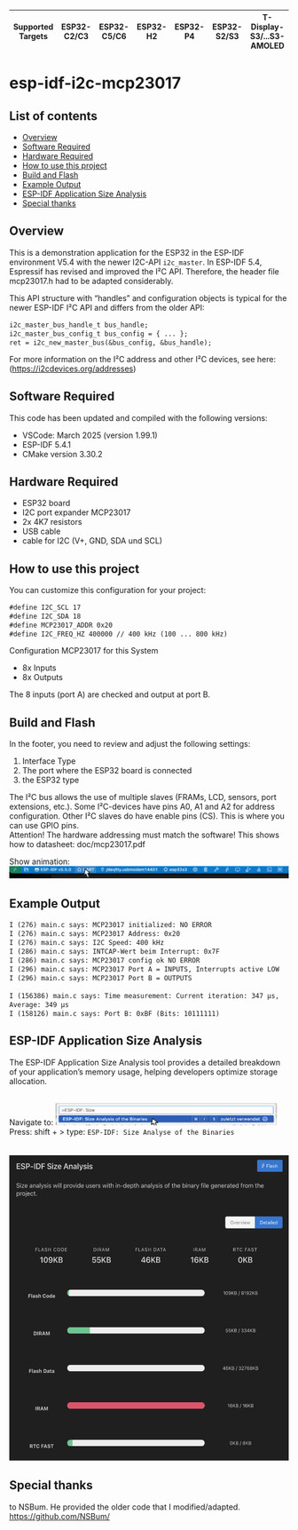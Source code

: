 | Supported Targets | ESP32-C2/C3 | ESP32-C5/C6 | ESP32-H2 | ESP32-P4 | ESP32-S2/S3 | T-Display-S3/...S3-AMOLED |
| ----------------- |  ---------- | ----------- | -------- | -------- | ----------- | ------------------------- |
# esp-idf-i2c-mcp23017
## List of contents
- [Overview](#overview)
- [Software Required](#software-required)
- [Hardware Required](#hardware-required)
- [How to use this project](#how-to-use-this-project)
- [Build and Flash](#build-and-flash)
- [Example Output](#example-output)
- [ESP-IDF Application Size Analysis](#esp-idf-application-size-analysis)
- [Special thanks](#special-thanks)

## Overview

This is a demonstration application for the ESP32 in the ESP-IDF environment V5.4 with the newer I2C-API `i2c_master`.
In ESP-IDF 5.4, Espressif has revised and improved the I²C API. Therefore, the header file mcp23017.h had to be adapted considerably.

This API structure with “handles” and configuration objects is typical for the newer ESP-IDF I²C API and differs from the older API:
```
i2c_master_bus_handle_t bus_handle;
i2c_master_bus_config_t bus_config = { ... };
ret = i2c_new_master_bus(&bus_config, &bus_handle);
```
For more information on the I²C address and other I²C devices, see here:
(https://i2cdevices.org/addresses)

## Software Required
This code has been updated and compiled with the following versions:
- VSCode: March 2025 (version 1.99.1)
- ESP-IDF 5.4.1
- CMake version 3.30.2

## Hardware Required
- ESP32 board<br>
- I2C port expander MCP23017<br>
- 2x 4K7 resistors<br>
- USB cable<br>
- cable for I2C (V+, GND, SDA und SCL)<br>

## How to use this project
You can customize this configuration for your project:
```
#define I2C_SCL 17
#define I2C_SDA 18
#define MCP23017_ADDR 0x20
#define I2C_FREQ_HZ 400000 // 400 kHz (100 ... 800 kHz)
```
Configuration MCP23017 for this System
- 8x Inputs
- 8x Outputs

The 8 inputs (port A) are checked and output at port B.

## Build and Flash

In the footer, you need to review and adjust the following settings:
1. Interface Type
2. The port where the ESP32 board is connected
3. the ESP32 type

The I²C bus allows the use of multiple slaves (FRAMs, LCD, sensors, port extensions, etc.).
Some I²C-devices have pins A0, A1 and A2 for address configuration. Other I²C slaves do have enable pins (CS). This is where you can use GPIO pins.<br>
Attention! The hardware addressing must match the software!
This shows how to datasheet: doc/mcp23017.pdf

Show animation:
![fusszeile.gif](doc/fusszeile.gif)

## Example Output
```
I (276) main.c says: MCP23017 initialized: NO ERROR
I (276) main.c says: MCP23017 Address: 0x20
I (276) main.c says: I2C Speed: 400 kHz
I (286) main.c says: INTCAP-Wert beim Interrupt: 0x7F
I (286) main.c says: MCP23017 config ok NO ERROR
I (296) main.c says: MCP23017 Port A = INPUTS, Interrupts active LOW
I (296) main.c says: MCP23017 Port B = OUTPUTS

I (156386) main.c says: Time measurement: Current iteration: 347 µs, Average: 349 µs
I (158126) main.c says: Port B: 0xBF (Bits: 10111111)
```

## ESP-IDF Application Size Analysis

The ESP-IDF Application Size Analysis tool provides a detailed breakdown of your application’s memory usage, helping developers optimize storage allocation.<br><br>

Navigate to:
<img src="doc/ESP-IDF_ Size.gif" alt="doc/ESP-IDF_ Size.gif" width="400" height="40"><br>
Press: shift + >  type: `ESP-IDF: Size Analyse of the Binaries`<br>
<br>
<br>
<img src="doc/esp-idf-size-analysis.png" alt="doc/esp-idf-size-analysis.png"
width="600" height="550">

## Special thanks
to NSBum. He provided the older code that I modified/adapted. https://github.com/NSBum/
